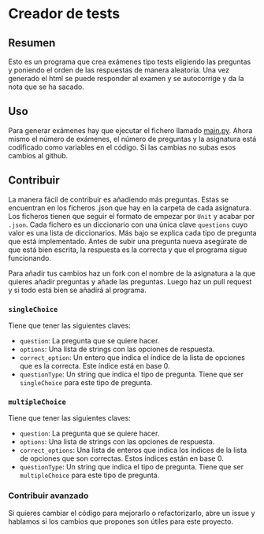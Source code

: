 # Creador de tests

## Resumen

Esto es un programa que crea exámenes tipo tests eligiendo las preguntas y poniendo el orden de las respuestas de manera aleatoria. Una vez generado el html se puede responder al examen y se autocorrige y da la nota que se ha sacado.

## Uso

Para generar exámenes hay que ejecutar el fichero llamado [main.py](/main.py). Ahora mismo el número de exámenes, el número de preguntas y la asignatura está codificado como variables en el código. Si las cambias no subas esos cambios al github.

## Contribuir

La manera fácil de contribuir es añadiendo más preguntas. Estas se encuentran en los ficheros .json que hay en la carpeta de cada asignatura. Los ficheros tienen que seguir el formato de empezar por `Unit` y acabar por `.json`. Cada fichero es un diccionario con una única clave `questions` cuyo valor es una lista de diccionarios. Más bajo se explica cada tipo de pregunta que está implementado. Antes de subir una pregunta nueva asegúrate de que está bien escrita, la respuesta es la correcta y que el programa sigue funcionando.

Para añadir tus cambios haz un fork con el nombre de la asignatura a la que quieres añadir preguntas y añade las preguntas. Luego haz un pull request y si todo está bien se añadirá al programa.

### `singleChoice`

Tiene que tener las siguientes claves:

- `question`: La pregunta que se quiere hacer.
- `options`: Una lista de strings con las opciones de respuesta.
- `correct_option`: Un entero que indica el índice de la lista de opciones que es la correcta. Este índice está en base 0.
- `questionType`: Un string que indica el tipo de pregunta. Tiene que ser `singleChoice` para este tipo de pregunta.

### `multipleChoice`

Tiene que tener las siguientes claves:

- `question`: La pregunta que se quiere hacer.
- `options`: Una lista de strings con las opciones de respuesta.
- `correct_options`: Una lista de enteros que indica los índices de la lista de opciones que son correctas. Estos índices están en base 0.
- `questionType`: Un string que indica el tipo de pregunta. Tiene que ser `multipleChoice` para este tipo de pregunta.

### Contribuir avanzado

Si quieres cambiar el código para mejorarlo o refactorizarlo, abre un issue y hablamos si los cambios que propones son útiles para este proyecto.
